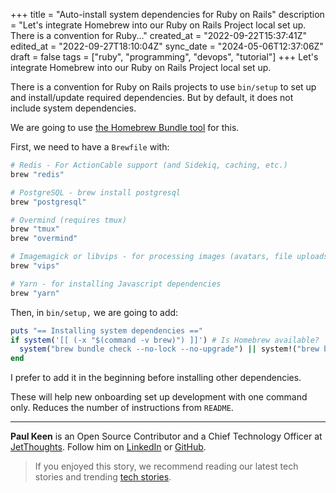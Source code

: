 +++
title = "Auto-install system dependencies for Ruby on Rails"
description = "Let's integrate Homebrew into our Ruby on Rails Project local set up.  There is a convention for Ruby..."
created_at = "2022-09-22T15:37:41Z"
edited_at = "2022-09-27T18:10:04Z"
sync_date = "2024-05-06T12:37:06Z"
draft = false
tags = ["ruby", "programming", "devops", "tutorial"]
+++
Let's integrate Homebrew into our Ruby on Rails Project local set up.

There is a convention for Ruby on Rails projects to use `bin/setup` to set up and install/update required dependencies. But by default, it does not include system dependencies.

We are going to use [the Homebrew Bundle tool](https://github.com/Homebrew/homebrew-bundle) for this.

First, we need to have a `Brewfile` with:

```ruby
# Redis - For ActionCable support (and Sidekiq, caching, etc.)
brew "redis"

# PostgreSQL - brew install postgresql
brew "postgresql"

# Overmind (requires tmux)
brew "tmux"
brew "overmind"

# Imagemagick or libvips - for processing images (avatars, file uploads, etc.)
brew "vips"

# Yarn - for installing Javascript dependencies
brew "yarn"
```

Then, in `bin/setup,` we are going to add:

```ruby
puts "== Installing system dependencies =="
if system('[[ (-x "$(command -v brew)") ]]') # Is Homebrew available?
  system("brew bundle check --no-lock --no-upgrade") || system!("brew bundle --no-upgrade --no-lock") # install if there are missed dependencies
end
```

I prefer to add it in the beginning before installing other dependencies.

These will help new onboarding set up development with one command only. Reduces the number of instructions from `README`.

---

**Paul Keen** is an Open Source Contributor and a Chief Technology Officer at [JetThoughts](https://www.jetthoughts.com). Follow him on [LinkedIn](https://www.linkedin.com/in/paul-keen/) or [GitHub](https://github.com/pftg).
> If you enjoyed this story, we recommend reading our latest tech stories and trending [tech stories](https://jtway.co/trending).
